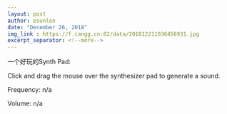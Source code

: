 ```yaml
---
layout: post
author: esunlon
date: "December 26, 2018"
img_link : https://f.cangg.cn:82/data/201812211036456931.jpg
excerpt_separator: <!--more-->
---
```

一个好玩的Synth Pad:
<br>

<canvas id="synth-pad"></canvas>
<div id="info">
  <p>
    Click and drag the mouse over the synthesizer pad to generate a sound.
  </p>
  <p>
    Frequency: <span id="frequency">n/a</span>
  </p>
  <p>
    Volume: <span id="volume">n/a</span>
  </p>
</div>

<script>
var SynthPad = (function() {
  // Variables
  var myCanvas;
  var frequencyLabel;
  var volumeLabel;

  var myAudioContext;
  var oscillator;
  var gainNode;


  // Notes
  var lowNote = 261.63; // C4
  var highNote = 493.88; // B4



  // Constructor
  var SynthPad = function() {
    myCanvas = document.getElementById('synth-pad');
    frequencyLabel = document.getElementById('frequency');
    volumeLabel = document.getElementById('volume');

    // Create an audio context.
    window.AudioContext = window.AudioContext || window.webkitAudioContext;
    myAudioContext = new window.AudioContext();

    SynthPad.setupEventListeners();
  };


  // Event Listeners
  SynthPad.setupEventListeners = function() {

    // Disables scrolling on touch devices.
    document.body.addEventListener('touchmove', function(event) {
      event.preventDefault();
    }, false);

    myCanvas.addEventListener('mousedown', SynthPad.playSound);
    myCanvas.addEventListener('touchstart', SynthPad.playSound);

    myCanvas.addEventListener('mouseup', SynthPad.stopSound);
    document.addEventListener('mouseleave', SynthPad.stopSound);
    myCanvas.addEventListener('touchend', SynthPad.stopSound);
  };


  // Play a note.
  SynthPad.playSound = function(event) {
    oscillator = myAudioContext.createOscillator();
    gainNode = myAudioContext.createGain();

    oscillator.type = 'triangle';

    gainNode.connect(myAudioContext.destination);
    oscillator.connect(gainNode);

    SynthPad.updateFrequency(event);

    oscillator.start(0);

    myCanvas.addEventListener('mousemove', SynthPad.updateFrequency);
    myCanvas.addEventListener('touchmove', SynthPad.updateFrequency);

    myCanvas.addEventListener('mouseout', SynthPad.stopSound);
  };


  // Stop the audio.
  SynthPad.stopSound = function(event) {
    oscillator.stop(0);

    myCanvas.removeEventListener('mousemove', SynthPad.updateFrequency);
    myCanvas.removeEventListener('touchmove', SynthPad.updateFrequency);
    myCanvas.removeEventListener('mouseout', SynthPad.stopSound);
  };


  // Calculate the note frequency.
  SynthPad.calculateNote = function(posX) {
    var noteDifference = highNote - lowNote;
    var noteOffset = (noteDifference / myCanvas.offsetWidth) * (posX - myCanvas.offsetLeft);
    return lowNote + noteOffset;
  };


  // Calculate the volume.
  SynthPad.calculateVolume = function(posY) {
    var volumeLevel = 1 - (((100 / myCanvas.offsetHeight) * (posY - myCanvas.offsetTop)) / 100);
    return volumeLevel;
  };


  // Fetch the new frequency and volume.
  SynthPad.calculateFrequency = function(x, y) {
    var noteValue = SynthPad.calculateNote(x);
    var volumeValue = SynthPad.calculateVolume(y);

    oscillator.frequency.value = noteValue;
    gainNode.gain.value = volumeValue;

    frequencyLabel.innerHTML = Math.floor(noteValue) + ' Hz';
    volumeLabel.innerHTML = Math.floor(volumeValue * 100) + '%';
  };


  // Update the note frequency.
  SynthPad.updateFrequency = function(event) {
    if (event.type == 'mousedown' || event.type == 'mousemove') {
      SynthPad.calculateFrequency(event.x, event.y);
    } else if (event.type == 'touchstart' || event.type == 'touchmove') {
      var touch = event.touches[0];
      SynthPad.calculateFrequency(touch.pageX, touch.pageY);
    }
  };


  // Export SynthPad.
  return SynthPad;
})();


// Initialize the page.
window.onload = function() {
  var synthPad = new SynthPad();
}
</script>
